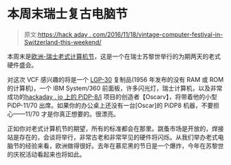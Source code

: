 # 本周末瑞士复古电脑节

> 原文:[https://hack aday . com/2016/11/18/vintage-computer-festival-in-Switzerland-this-weekend/](https://hackaday.com/2016/11/18/vintage-computer-festival-in-switzerland-this-weekend/)

本周末是[欧洲-瑞士老式计算机节](http://vcfe.ch/doku.php?id=startseite)，这是一个在瑞士苏黎世举行的为期两天的老式硬件盛会。

对这次 VCF 感兴趣的将是一个 [LGP-30](https://en.wikipedia.org/wiki/LGP-30) 复制品(1956 年发布的没有 RAM 或 ROM 的计算机)，一个 IBM System/360 前面板，许多闪光灯，瑞士计算机，以及非常成功的[hackaday . io 上的 PiDP-8/I](https://hackaday.io/project/4434-pidp-8i) 项目的创造者【Oscarv】，将带着他的小型 PiDP-11/70 出席。如果你的办公桌上还没有一台[Oscar]的 PiDP8 机器，不要担心——11/70 才是你真正想要的。很漂亮。

正如你对老式计算机节的期望，所有的标准都会在那里。跳蚤市场是开放的，焊接站是存在的，会谈将举行，非常古老和非常罕见的硬件将闪烁。从我们举办老式电脑节的经验来看，欧洲做得很好。去年在慕尼黑的节日是一个爆炸，今年在苏黎世的庆祝活动看起来也将如此。